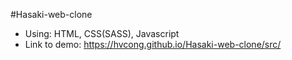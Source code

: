 #Hasaki-web-clone
- Using: HTML, CSS(SASS), Javascript
- Link to demo: https://hvcong.github.io/Hasaki-web-clone/src/
